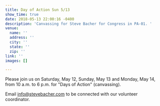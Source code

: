 ```yaml
---
title: Day of Action Sun 5/13
show_time: true
date: 2018-05-13 22:00:16 -0400
description: 'Canvassing for Steve Bacher for Congress in PA-01. '
venue:
  name: ''
  address: ''
  city: ''
  state: ''
  zip: ''
link: ''
images: []

---
```

Please join us on Saturday, May 12, Sunday, May 13 and Monday, May 14, from 10 a.m. to 6 p.m. for "Days of Action" (canvassing).     

Email info@stevebacher.com to be connected with our volunteer coordinator.